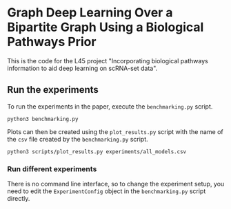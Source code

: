 # Graph Deep Learning Over a Bipartite Graph Using a Biological Pathways Prior

This is the code for the L45 project "Incorporating biological pathways information to aid deep learning on scRNA-set data".

## Run the experiments

To run the experiments in the paper, execute the `benchmarking.py` script.

```
python3 benchmarking.py 
```

Plots can then be created using the `plot_results.py` script with the name of the `csv` file created by the `benchmarking.py` script.

```
python3 scripts/plot_results.py experiments/all_models.csv
```

### Run different experiments
There is no command line interface, so to change the experiment setup, you need to edit the `ExperimentConfig` object in the `benchmarking.py` script directly.



